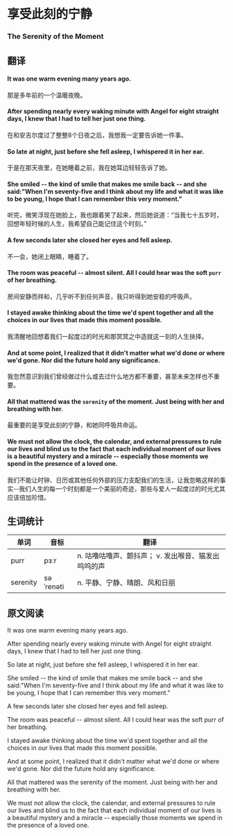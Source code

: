# 享受此刻的宁静
### The Serenity of the Moment

## 翻译
#### It was one warm evening many years ago.
那是多年前的一个温暖夜晚。
#### After spending nearly every waking minute with Angel for eight straight days, I knew that I had to tell her just one thing.
在和安吉尔度过了整整8个日夜之后，我想我一定要告诉她一件事。
#### So late at night, just before she fell asleep, I whispered it in her ear.
于是在那天夜里，在她睡着之前，我在她耳边轻轻告诉了她。
#### She smiled -- the kind of smile that makes me smile back -- and she said:"When I'm seventy-five and I think about my life and what it was like to be young, I hope that I can remember this very moment."
听完，微笑浮现在她脸上，我也跟着笑了起来，然后她说道：“当我七十五岁时，回想年轻时候的人生，我希望自己能记住这个时刻。”
#### A few seconds later she closed her eyes and fell asleep.
不一会，她闭上眼睛，睡着了。
#### The room was peaceful -- almost silent. All I could hear was the soft `purr` of her breathing.
房间安静而祥和，几乎听不到任何声音，我只听得到她安稳的呼吸声。
#### I stayed awake thinking about the time we'd spent together and all the choices in our lives that made this moment possible.
我清醒地回想着我们一起度过的时光和那冥冥之中造就这一刻的人生抉择。
#### And at some point, I realized that it didn't matter what we'd done or where we'd gone. Nor did the future hold any significance.
我忽然意识到我们曾经做过什么或去过什么地方都不重要，甚至未来怎样也不重要。
#### All that mattered was the `serenity` of the moment. Just being with her and breathing with her.
最重要的是享受此刻的宁静，和她同呼吸共命运。
#### We must not allow the clock, the calendar, and external pressures to rule our lives and blind us to the fact that each individual moment of our lives is a beautiful mystery and a miracle -- especially those moments we spend in the presence of a loved one.
我们不能让时钟、日历或其他任何外部的压力支配我们的生活，让我忽略这样的事实--我们人生的每一个时刻都是一个美丽的奇迹，那些与爱人一起度过的时光尤其应该倍加珍惜。

## 生词统计
| 单词 | 音标 | 翻译 |
|-|-|-|
| purr | pɜːr | n. 咕噜咕噜声、颤抖声； v. 发出喉音、猫发出呜呜的声 |
| serenity | səˈrenəti | n. 平静、宁静、晴朗、风和日丽 |

## 原文阅读
It was one warm evening many years ago.

After spending nearly every waking minute with Angel for eight straight days, I knew that I had to tell her just one thing.

So late at night, just before she fell asleep, I whispered it in her ear.

She smiled -- the kind of smile that makes me smile back -- and she said:"When I'm seventy-five and I think about my life and what it was like to be young, I hope that I can remember this very moment."

A few seconds later she closed her eyes and fell asleep.

The room was peaceful -- almost silent. All I could hear was the soft purr of her breathing.

I stayed awake thinking about the time we'd spent together and all the choices in our lives that made this moment possible.

And at some point, I realized that it didn't matter what we'd done or where we'd gone. Nor did the future hold any significance.

All that mattered was the serenity of the moment. Just being with her and breathing with her.

We must not allow the clock, the calendar, and external pressures to rule our lives and blind us to the fact that each individual moment of our lives is a beautiful mystery and a miracle -- especially those moments we spend in the presence of a loved one.

<!-- <src-rtyAudio :src="'https://rtyxmd.gitee.io/rtyresources2019/2019-October/The%20Serenity%20of%20the%20Moment.mp3'"></src-rtyAudio> -->